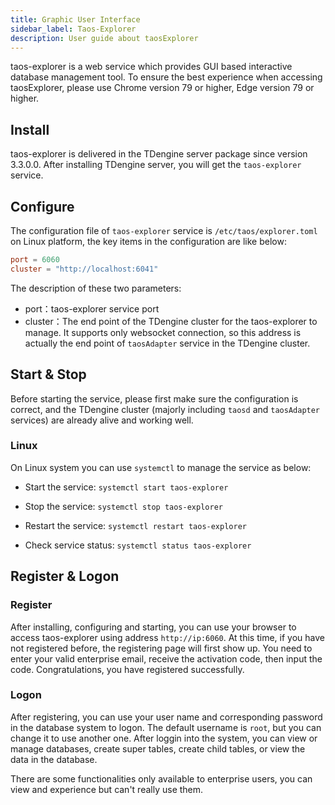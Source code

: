 ```yaml
---
title: Graphic User Interface
sidebar_label: Taos-Explorer
description: User guide about taosExplorer
---
```


taos-explorer is a web service which provides GUI based interactive database management tool. To ensure the best experience when accessing taosExplorer, please use Chrome version 79 or higher, Edge version 79 or higher.

## Install

taos-explorer is delivered in the TDengine server package since version 3.3.0.0. After installing TDengine server, you will get the `taos-explorer` service.

## Configure

The configuration file of `taos-explorer` service is `/etc/taos/explorer.toml` on Linux platform, the key items in the configuration are like below:

``` toml
port = 6060
cluster = "http://localhost:6041"
```

The description of these two parameters: 

- port：taos-explorer service port
- cluster：The end point of the TDengine cluster for the taos-explorer to manage. It supports only websocket connection, so this address is actually the end point of `taosAdapter` service in the TDengine cluster.

## Start & Stop

Before starting the service, please first make sure the configuration is correct, and the TDengine cluster (majorly including `taosd` and `taosAdapter` services) are already alive and working well.

### Linux

On Linux system you can use `systemctl` to manage the service as below:

- Start the service: `systemctl start taos-explorer`

- Stop the service: `systemctl stop taos-explorer`

- Restart the service: `systemctl restart taos-explorer`

- Check service status: `systemctl status taos-explorer`

## Register & Logon

### Register

After installing, configuring and starting, you can use your browser to access taos-explorer using address `http://ip:6060`. At this time, if you have not registered before, the registering page will first show up. You need to enter your valid enterprise email, receive the activation code, then input the code. Congratulations, you have registered successfully.

### Logon

After registering, you can use your user name and corresponding password in the database system to logon. The default username is `root`, but you can change it to use another one. After loggin into the system, you can view or manage databases, create super tables, create child tables, or view the data in the database. 

There are some functionalities only available to enterprise users, you can view and experience but can't really use them.
